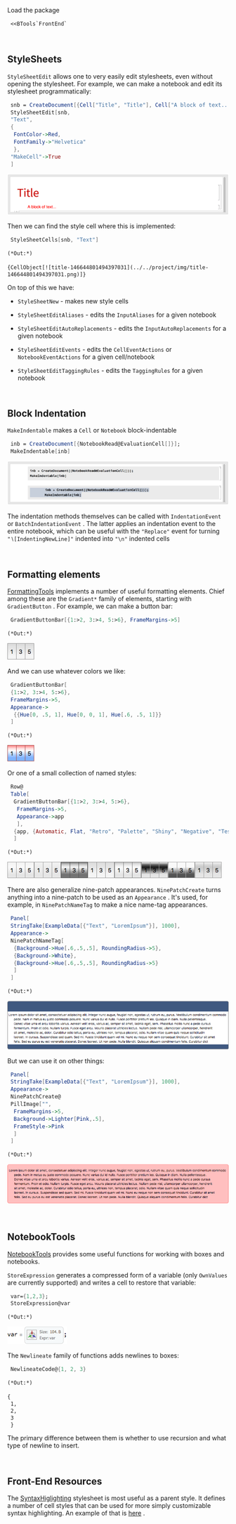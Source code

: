 Load the package

```mathematica
 <<BTools`FrontEnd`
```

<a id="stylesheets" style="width:0;height:0;margin:0;padding:0;">&zwnj;</a>

## StyleSheets

```StyleSheetEdit```  allows one to very easily edit stylesheets, even without opening the stylesheet. For example, we can make a notebook and edit its stylesheet programmatically:

```mathematica
 snb = CreateDocument[{Cell["Title", "Title"], Cell["A block of text...", "Text"]}]; 
 StyleSheetEdit[snb, 
 "Text",
 {
  FontColor->Red,
  FontFamily->"Helvetica"
  },
 "MakeCell"->True
 ]
```

![title-6872989756726750125](../../project/img/title-6872989756726750125.png)

Then we can find the style cell where this is implemented:

```mathematica
 StyleSheetCells[snb, "Text"]
```

	(*Out:*)
	
	{CellObject[![title-146644801494397031](../../project/img/title-146644801494397031.png)]}

On top of this we have:

* ```StyleSheetNew```  - makes new style cells

* ```StyleSheetEditAliases```  - edits the  ```InputAliases```  for a given notebook

* ```StyleSheetEditAutoReplacements```  - edits the  ```InputAutoReplacements```  for a given notebook

* ```StyleSheetEditEvents```  - edits the  ```CellEventActions```  or  ```NotebookEventActions```  for a given cell/notebook

* ```StyleSheetEditTaggingRules```  - edits the  ```TaggingRules```  for a given notebook

<a id="block-indentation" style="width:0;height:0;margin:0;padding:0;">&zwnj;</a>

## Block Indentation

```MakeIndentable```  makes a  ```Cell```  or  ```Notebook```  block-indentable

```mathematica
 inb = CreateDocument[{NotebookRead@EvaluationCell[]}]; 
 MakeIndentable[inb]
```

![title-8801250787185254727](../../project/img/title-8801250787185254727.png)

The indentation methods themselves can be called with  ```IndentationEvent```  or  ```BatchIndentationEvent``` . The latter applies an indentation event to the entire notebook, which can be useful with the  ```"Replace"```  event for turning  ```"∖[IndentingNewLine]"```  indented into  ```"\n"```  indented cells

<a id="formatting-elements" style="width:0;height:0;margin:0;padding:0;">&zwnj;</a>

## Formatting elements

[FormattingTools](Packages/FormattingTools.m)  implements a number of useful formatting elements. Chief among these are the  ```Gradient*```  family of elements, starting with  ```GradientButton``` . For example, we can make a button bar:

```mathematica
 GradientButtonBar[{1:>2, 3:>4, 5:>6}, FrameMargins->5]
```

	(*Out:*)
	
![title-9046101401840380990](../../project/img/title-9046101401840380990.png)

And we can use whatever colors we like:

```mathematica
 GradientButtonBar[
 {1:>2, 3:>4, 5:>6}, 
 FrameMargins->5,
 Appearance->
  {{Hue[0, .5, 1], Hue[0, 0, 1], Hue[.6, .5, 1]}}
 ]
```

	(*Out:*)
	
![title-1526923896790945062](../../project/img/title-1526923896790945062.png)

Or one of a small collection of named styles:

```mathematica
 Row@
 Table[
  GradientButtonBar[{1:>2, 3:>4, 5:>6}, 
   FrameMargins->5,
   Appearance->app
   ],
  {app, {Automatic, Flat, "Retro", "Palette", "Shiny", "Negative", "Test1", "Test2"}}
  ]
```

	(*Out:*)
	
![title-2570629531543374290](../../project/img/title-2570629531543374290.png)

There are also generalize nine-patch appearances.  ```NinePatchCreate```  turns anything into a nine-patch to be used as an  ```Appearance``` . It's used, for example, in  ```NinePatchNameTag```  to make a nice name-tag appearances.

```mathematica
 Panel[
 StringTake[ExampleData[{"Text", "LoremIpsum"}], 1000],
 Appearance->
 NinePatchNameTag[
  {Background->Hue[.6,.5,.5], RoundingRadius->5},
  {Background->White},
  {Background->Hue[.6,.5,.5], RoundingRadius->5}
  ]
 ]
```

	(*Out:*)
	
![title-2260547031847133199](../../project/img/title-2260547031847133199.png)

But we can use it on other things:

```mathematica
 Panel[
 StringTake[ExampleData[{"Text", "LoremIpsum"}], 1000],
 Appearance->
 NinePatchCreate@
 PillImage["", 
  FrameMargins->5, 
  Background->Lighter[Pink,.5],
  FrameStyle->Pink
  ]
 ]
```

	(*Out:*)
	
![title-4874399652568004251](../../project/img/title-4874399652568004251.png)

<a id="notebooktools" style="width:0;height:0;margin:0;padding:0;">&zwnj;</a>

## NotebookTools

[NotebookTools](Packages/NotebookTools.m)  provides some useful functions for working with boxes and notebooks.

```StoreExpression```  generates a compressed form of a variable (only  ```OwnValues```  are currently supported) and writes a cell to restore that variable:

```mathematica
 var={1,2,3}; 
 StoreExpression@var
```

	(*Out:*)
	
![title-1601186910705832175](../../project/img/title-1601186910705832175.png)

The  ```Newlineate```  family of functions adds newlines to boxes:

```mathematica
 NewlineateCode@{1, 2, 3}
```

	(*Out:*)
	
	{
	 1,
	 2,
	 3
	 }

The primary difference between them is whether to use recursion and what type of newline to insert.

<a id="frontend-resources" style="width:0;height:0;margin:0;padding:0;">&zwnj;</a>

## Front-End Resources

The  [SyntaxHiglighting](FrontEnd/StyleSheets/BTools/SyntaxHiglighting.nb)  stylesheet is most useful as a parent style. It defines a number of cell styles that can be used for more simply customizable syntax highlighting. An example of that is  [here](Notebook-SyntaxHiglighting.nb) .
